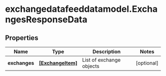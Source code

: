 # exchangedatafeeddatamodel.ExchangesResponseData

## Properties

Name | Type | Description | Notes
------------ | ------------- | ------------- | -------------
**exchanges** | [**[ExchangeItem]**](ExchangeItem.md) | List of exchange objects | [optional] 


